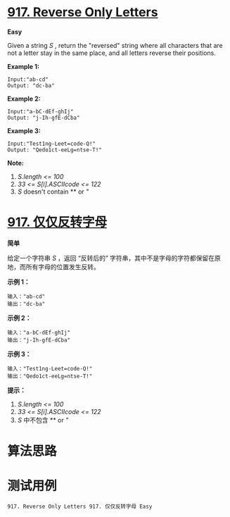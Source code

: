 # [917. Reverse Only Letters][enTitle]

**Easy**

Given a string  *S* , return the "reversed" string where all characters that are not a letter stay in the same place, and all letters reverse their positions.















**Example 1:** 

```
Input:"ab-cd"
Output: "dc-ba"
```


**Example 2:** 

```
Input:"a-bC-dEf-ghIj"
Output: "j-Ih-gfE-dCba"
```


**Example 3:** 

```
Input:"Test1ng-Leet=code-Q!"
Output: "Qedo1ct-eeLg=ntse-T!"
```




**Note:** 

1.  *S.length <= 100*  
2.  *33 <= S[i].ASCIIcode <= 122*   
3.  *S*  doesn't contain  *\*  or  *"* 










# [917. 仅仅反转字母][cnTitle]

**简单**

给定一个字符串  *S* ，返回 “反转后的” 字符串，其中不是字母的字符都保留在原地，而所有字母的位置发生反转。





**示例 1：** 

```
输入："ab-cd"
输出："dc-ba"

```

**示例 2：** 

```
输入："a-bC-dEf-ghIj"
输出："j-Ih-gfE-dCba"

```

**示例 3：** 

```
输入："Test1ng-Leet=code-Q!"
输出："Qedo1ct-eeLg=ntse-T!"

```



**提示：** 

1.  *S.length <= 100*  
2.  *33 <= S[i].ASCIIcode <= 122*   
3.  *S*  中不包含  *\*  or  *"* 




# 算法思路

# 测试用例
```
917. Reverse Only Letters 917. 仅仅反转字母 Easy
```

[enTitle]: https://leetcode.com/problems/reverse-only-letters/
[cnTitle]: https://leetcode-cn.com/problems/reverse-only-letters/
